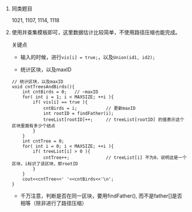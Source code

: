1.	同类题目

	1021, 1107, 1114, 1118

2.	使用并查集模板即可，这里数据估计比较简单，不使用路径压缩也能完成。

	关键点

	*	输入的时候，进行`vis[i] = true;`，以及`Union(id1, id2);`
	
	*	统计区块，以及maxID
	
    ```
    // 统计区块，以及maxID
    void cntTreesAndBirds(){
    	int cntBirds = 0;	// ~maxID
    	for( int i = 1; i < MAXSIZE; ++i ){
    		if( vis[i] == true ){
    			cntBirds = i;			// 更新maxID
    			int rootID = findFather(i);
    			treeList[rootID]++;		// treeList[rootID] 的值表示这个区块里面有多少个结点
    		}
    	}
    	int cntTree = 0;
    	for( int i = 0; i < MAXSIZE; ++i ){
    		if( treeList[i] > 0 ){
    			cntTree++;				// treeList[i] 不为0，说明这是一个区块，i标识了该区块，即rootID
    		}
    	}
    	cout<<cntTree<<' '<<cntBirds<<'\n';
    }
    ```

	*	千万注意，判断是否在同一区块，要用findFather(), 而不是father[]是否相等（除非进行了路径压缩）